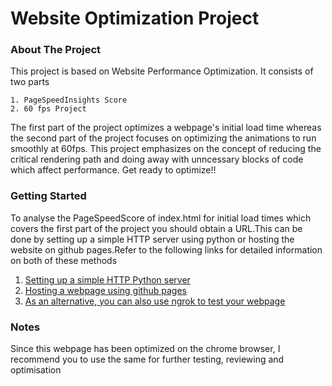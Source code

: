 # Website Optimization Project

### About The Project

This project is based on Website Performance Optimization. It consists of two parts 
```
1. PageSpeedInsights Score
2. 60 fps Project

```
The first part of the project optimizes a webpage's initial load time whereas the second part of the project focuses on optimizing the animations
to run smoothly at 60fps. This project emphasizes on the concept of reducing the critical rendering path and doing away with unncessary blocks of 
code which affect performance. Get ready to optimize!!

### Getting Started

To analyse the PageSpeedScore of index.html for initial load times which covers the first part of the project you should obtain a URL.This can be done by setting up a simple HTTP server using python or hosting the website on github pages.Refer to the following links for detailed information on both of these methods
1. [Setting up a simple HTTP Python server](http://www.pythonforbeginners.com/modules-in-python/how-to-use-simplehttpserver/)
2. [Hosting a webpage using github pages](https://help.github.com/categories/github-pages-basics/)
3. [As an alternative, you can also use ngrok to test your webpage](https://www.sitepoint.com/use-ngrok-test-local-site/)

### Notes 

Since this webpage has been optimized on the chrome browser, I recommend you to use the same for further testing, reviewing and optimisation
